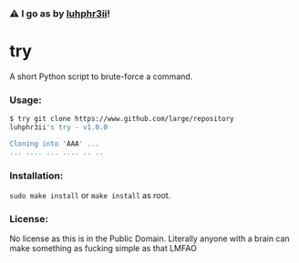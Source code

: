 ### ⚠️ I go as by <u>luhphr3ii</u>!

# try
A short Python script to brute-force a command.

### Usage:
```sh
$ try git clone https://www.github.com/large/repository
luhphr3ii's try - v1.0.0

Cloning into 'AAA' ...
... .... ... .... .. ..
```

### Installation:
`sudo make install` or `make install` as root.

### License:
No license as this is in the Public Domain. Literally anyone with a brain can make something as fucking simple as that LMFAO
